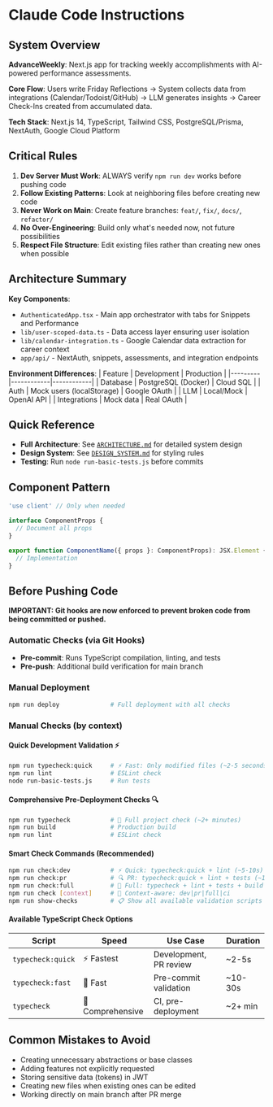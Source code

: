 # Claude Code Instructions

## System Overview

**AdvanceWeekly**: Next.js app for tracking weekly accomplishments with AI-powered performance assessments.

**Core Flow**: Users write Friday Reflections → System collects data from integrations (Calendar/Todoist/GitHub) → LLM generates insights → Career Check-Ins created from accumulated data.

**Tech Stack**: Next.js 14, TypeScript, Tailwind CSS, PostgreSQL/Prisma, NextAuth, Google Cloud Platform

## Critical Rules

1. **Dev Server Must Work**: ALWAYS verify `npm run dev` works before pushing code
2. **Follow Existing Patterns**: Look at neighboring files before creating new code
3. **Never Work on Main**: Create feature branches: `feat/`, `fix/`, `docs/`, `refactor/`
4. **No Over-Engineering**: Build only what's needed now, not future possibilities
5. **Respect File Structure**: Edit existing files rather than creating new ones when possible

## Architecture Summary

**Key Components**:
- `AuthenticatedApp.tsx` - Main app orchestrator with tabs for Snippets and Performance
- `lib/user-scoped-data.ts` - Data access layer ensuring user isolation
- `lib/calendar-integration.ts` - Google Calendar data extraction for career context
- `app/api/` - NextAuth, snippets, assessments, and integration endpoints

**Environment Differences**:
| Feature | Development | Production |
|---------|------------|------------|
| Database | PostgreSQL (Docker) | Cloud SQL |
| Auth | Mock users (localStorage) | Google OAuth |
| LLM | Local/Mock | OpenAI API |
| Integrations | Mock data | Real OAuth |

## Quick Reference

- **Full Architecture**: See [`ARCHITECTURE.md`](./ARCHITECTURE.md) for detailed system design
- **Design System**: See [`DESIGN_SYSTEM.md`](./DESIGN_SYSTEM.md) for styling rules
- **Testing**: Run `node run-basic-tests.js` before commits

## Component Pattern

```typescript
'use client' // Only when needed

interface ComponentProps {
  // Document all props
}

export function ComponentName({ props }: ComponentProps): JSX.Element {
  // Implementation
}
```

## Before Pushing Code

**IMPORTANT: Git hooks are now enforced to prevent broken code from being committed or pushed.**

### Automatic Checks (via Git Hooks)
- **Pre-commit**: Runs TypeScript compilation, linting, and tests
- **Pre-push**: Additional build verification for main branch

### Manual Deployment
```bash
npm run deploy              # Full deployment with all checks
```

### Manual Checks (by context)

#### Quick Development Validation ⚡
```bash
npm run typecheck:quick     # ⚡ Fast: Only modified files (~2-5 seconds)
npm run lint                # ESLint check
node run-basic-tests.js     # Run tests
```

#### Comprehensive Pre-Deployment Checks 🔍
```bash
npm run typecheck           # 🐌 Full project check (~2+ minutes)
npm run build               # Production build
npm run lint                # ESLint check
```

#### Smart Check Commands (Recommended)
```bash
npm run check:dev           # ⚡ Quick: typecheck:quick + lint (~5-10s)
npm run check:pr            # 🔍 PR: typecheck:quick + lint + tests (~10-20s)  
npm run check:full          # 🐌 Full: typecheck + lint + tests + build (~2+ min)
npm run check [context]     # 🤖 Context-aware: dev|pr|full|ci
npm run show-checks         # 📋 Show all available validation scripts
```

#### Available TypeScript Check Options
| Script | Speed | Use Case | Duration |
|--------|-------|----------|----------|
| `typecheck:quick` | ⚡ Fastest | Development, PR review | ~2-5s |
| `typecheck:fast` | 🚀 Fast | Pre-commit validation | ~10-30s |
| `typecheck` | 🐌 Comprehensive | CI, pre-deployment | ~2+ min |

## Common Mistakes to Avoid

- Creating unnecessary abstractions or base classes
- Adding features not explicitly requested
- Storing sensitive data (tokens) in JWT
- Creating new files when existing ones can be edited
- Working directly on main branch after PR merge